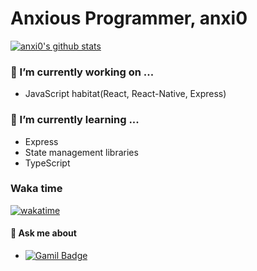 # Anxious Programmer, anxi0

<!--START_SECTION:waka-->
<!--END_SECTION:waka-->

[![anxi0's github stats](https://github-readme-stats.vercel.app/api?username=anxi0&show_icons=true&theme=radical)](#)

<!--
[![Top Langs](https://github-readme-stats.vercel.app/api/top-langs/?username=Choi-YeonJin&layout=compact)](#)-->
  
### 🔭 I’m currently working on ...
- JavaScript habitat(React, React-Native, Express)

### 🌱 I’m currently learning ...
- Express
- State management libraries
- TypeScript

### Waka time
[![wakatime](https://wakatime.com/badge/user/d89a9cfe-a47a-4732-8834-7a43d1cf4b73.svg)](https://wakatime.com/@d89a9cfe-a47a-4732-8834-7a43d1cf4b73)

#### 💬 Ask me about
- [![Gamil Badge](http://img.shields.io/badge/-Gmail-informational?style=flat-square&logo=Gmail&logoColor=white&link=mailto:jjw01040@gamil.com)](mailto:jjw0104@gmail.com)
